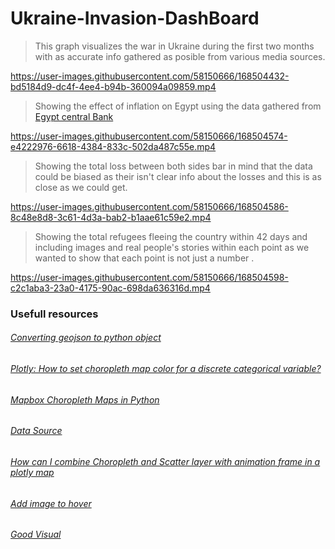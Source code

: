 # Ukraine-Invasion-DashBoard 

> This graph visualizes the war in Ukraine during the first two months with as accurate info gathered as posible from various media sources.

https://user-images.githubusercontent.com/58150666/168504432-bd5184d9-dc4f-4ee4-b94b-360094a09859.mp4


> Showing the effect of inflation on Egypt using the data gathered from [Egypt central Bank](https://www.cbe.org.eg/ar/MonetaryPolicy/Pages/Inflation.aspx) 

https://user-images.githubusercontent.com/58150666/168504574-e4222976-6618-4384-833c-502da487c55e.mp4

> Showing the total loss between both sides bar in mind that the data could be biased as their isn't clear info about the losses and this is as close as we could get.

https://user-images.githubusercontent.com/58150666/168504586-8c48e8d8-3c61-4d3a-bab2-b1aae61c59e2.mp4

> Showing the total refugees fleeing the country within 42 days and including images and real people's stories within each point as we wanted to show that each point is not just a number .

https://user-images.githubusercontent.com/58150666/168504598-c2c1aba3-23a0-4175-90ac-698da636316d.mp4

### Usefull resources

###### [Converting geojson to python object](https://gis.stackexchange.com/questions/73768/converting-geojson-to-python-objects)

###### [Plotly: How to set choropleth map color for a discrete categorical variable?](https://stackoverflow.com/questions/63635104/plotly-how-to-set-choropleth-map-color-for-a-discrete-categorical-variable)

###### [Mapbox Choropleth Maps in Python](https://plotly.com/python/mapbox-county-choropleth/)

###### [Data Source](https://geodata.lib.utexas.edu/catalog/stanford-gg870xt4706)

###### [How can I combine Choropleth and Scatter layer with animation frame in a plotly map](https://community.plotly.com/t/how-can-i-combine-choropleth-and-scatter-layer-with-animation-frame-in-a-plotly-map/41330)

###### [Add image to hover](https://dash.plotly.com/dash-core-components/tooltip)

###### [Good Visual](https://tipsyredfox.com/news/2022/02/28/russia-ukraine-war-by-the-numbers-live-tracker/)
